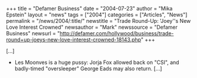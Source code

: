 +++
title = "Defamer Business"
date = "2004-07-23"
author = "Mika Epstein"
layout = "news"
tags = ["2004"]
categories = ["Articles", "News"]
permalink = "/news/2004/:title/"
newstitle = "Trade Round-Up: 'Joey''s New Love Interest Crowned"
newsauthor = "Mark"
newssource = "Defamer Business"
newsurl = "http://defamer.com/hollywood/business/trade-round+up-joeys-new-love-interest-crowned-18143.php"
+++

[...]

* Les Moonves is a huge pussy: Jorja Fox allowed back on "CSI", and badly-timed "oversleeper" George Eads may also return. [...]  
